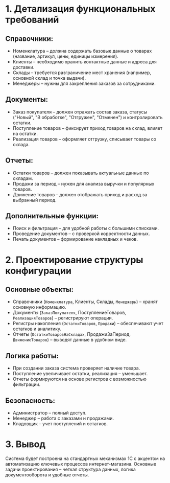 # 1. Детализация функциональных требований  
## Справочники:  
- Номенклатура – должна содержать базовые данные о товарах (название, артикул, цены, единицы измерения).  
- Клиенты – необходимо хранить контактные данные и адреса для доставки.  
- Склады – требуется разграничение мест хранения (например, основной склад и точка выдачи).  
- Менеджеры – нужны для закрепления заказов за сотрудниками.  

## Документы:  
- Заказ покупателя – должен отражать состав заказа, статусы ("Новый", "В обработке", "Отгружен", "Отменен") и контролировать остатки.  
- Поступление товаров – фиксирует приход товаров на склад, влияет на остатки.  
- Реализация товаров – оформляет отгрузку, списывает товары со склада.  

## Отчеты:  
- Остатки товаров – должен показывать актуальные данные по складам.  
- Продажи за период – нужен для анализа выручки и популярных товаров.  
- Движение товаров – должен отображать приход и расход за выбранный период.  

## Дополнительные функции:  
- Поиск и фильтрация – для удобной работы с большими списками.  
- Проведение документов – с проверкой корректности данных.  
- Печать документов – формирование накладных и чеков.  

# 2. Проектирование структуры конфигурации  
## Основные объекты:  
- Справочники (`Номенклатура`, Клиенты, Склады, `Менеджеры`) – хранят основную информацию.  
- Документы (`ЗаказПокупателя`, ПоступлениеТоваров, `РеализацияТоваров`) – регистрируют операции.  
- Регистры накопления (`ОстаткиТоваров`, `Продажи`) – обеспечивают учет остатков и аналитику.  
- Отчеты (`ОстаткиТоваровНаСкладах`, ПродажиЗаПериод, `ДвижениеТоваров`) – выводят данные в удобном виде.  

## Логика работы:  
- При создании заказа система проверяет наличие товара.  
- Поступление увеличивает остатки, реализация – уменьшает.  
- Отчеты формируются на основе регистров с возможностью фильтрации.  

## Безопасность:  
- Администратор – полный доступ.  
- Менеджер – работа с заказами и продажами.  
- Кладовщик – учет поступлений и остатков.  

# 3. Вывод  
Система будет построена на стандартных механизмах 1С с акцентом на автоматизацию ключевых процессов интернет-магазина. Основные задачи проектирования – четкая структура данных, логика документооборота и удобные отчеты.
